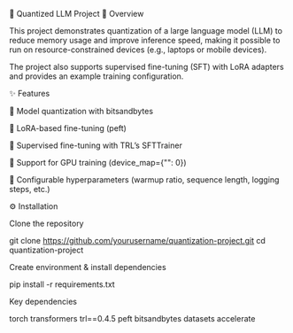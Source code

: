 🚀 Quantized LLM Project
📌 Overview

This project demonstrates quantization of a large language model (LLM) to reduce memory usage and improve inference speed, making it possible to run on resource-constrained devices (e.g., laptops or mobile devices).

The project also supports supervised fine-tuning (SFT) with LoRA adapters and provides an example training configuration.

✨ Features

🔹 Model quantization with bitsandbytes

🔹 LoRA-based fine-tuning (peft)

🔹 Supervised fine-tuning with TRL’s SFTTrainer

🔹 Support for GPU training (device_map={"": 0})

🔹 Configurable hyperparameters (warmup ratio, sequence length, logging steps, etc.)

⚙️ Installation

Clone the repository

git clone https://github.com/yourusername/quantization-project.git
cd quantization-project


Create environment & install dependencies

pip install -r requirements.txt


Key dependencies

torch
transformers
trl==0.4.5
peft
bitsandbytes
datasets
accelerate

